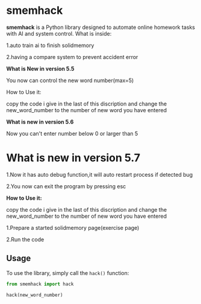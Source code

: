 # smemhack
**smemhack** is a Python library designed to automate online homework tasks with AI and system control.
What is inside:

1.auto train ai to finish solidmemory

2.having a compare system to prevent accident error

**What is New in version 5.5**

You now can control the new word number(max=5)

How to Use it:

copy the code i give in the last of this discription and change the new_word_number to the number of new word you have entered

**What is new in version 5.6**

Now you can't enter number below 0 or larger than 5

# What is new in version 5.7

1.Now it has auto debug function,it will auto restart process if detected bug

2.You now can exit the program by pressing esc

**How to Use it:**

copy the code i give in the last of this discription and change the new_word_number to the number of new word you have entered

1.Prepare a started solidmemory page(exercise page)

2.Run the code
## Usage
To use the library, simply call the `hack()` function:
```python
from smemhack import hack

hack(new_word_number)
